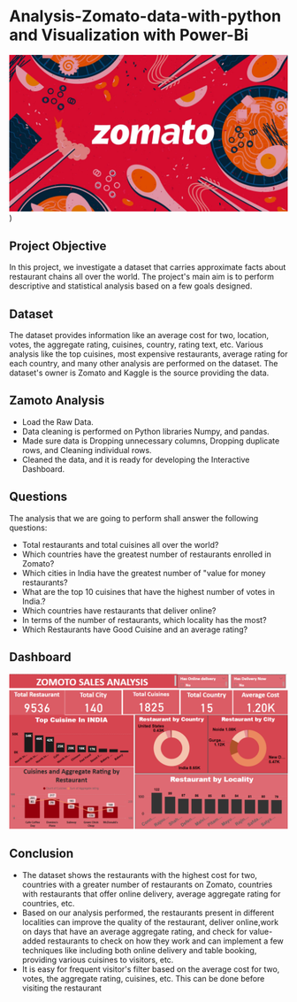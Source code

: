 # Analysis-Zomato-data-with-python and Visualization with Power-Bi
![Zomato Photo.jpg](https://github.com/akshitj663/Zomato_Dashboard/blob/bf74bc31d9df5c7b4496dbd5551472e595c0e0c8/Zomato%20Photo.jpg))

## Project Objective
In this project, we investigate a dataset that carries approximate facts about restaurant chains all over the world. The project's main aim is to perform descriptive and statistical analysis based on a few goals designed.

## Dataset
The dataset provides information like an average cost for two, location, votes, the aggregate rating, cuisines, country, rating text, etc. Various analysis like the top cuisines, most expensive restaurants, average rating for each country, and many other analysis are performed on the dataset.
The dataset's owner is Zomato and Kaggle is the source providing the data.


## Zamoto Analysis
* Load the Raw Data.
* Data cleaning is performed on Python libraries Numpy, and pandas.
* Made sure data is Dropping unnecessary columns, Dropping duplicate rows, and Cleaning individual rows.
* Cleaned the data, and it is ready for developing the Interactive Dashboard.

## Questions
The analysis that we are going to perform shall answer the following questions:

* Total restaurants and total cuisines all over the world?
* Which countries have the greatest number of restaurants enrolled in Zomato?
* Which cities in India have the greatest number of "value for money restaurants?
* What are the top 10 cuisines that have the highest number of votes in India.?
* Which countries have restaurants that deliver online?
* In terms of the number of restaurants, which locality has the most?
* Which Restaurants have Good Cuisine and an average rating?

## Dashboard
<img width="1800" alt="Dashboard snapshort" src="https://github.com/akshitj663/Zomato_Dashboard/blob/549b9e8988e113c0d64d0071f81c73e6fe2a4a0e/dashboard.png">


## Conclusion
* The dataset shows the restaurants with the highest cost for two, countries with a greater number of restaurants on Zomato, countries with 
  restaurants that offer online delivery, average aggregate rating for countries, etc.
* Based on our analysis performed, the restaurants present in different localities can improve the quality of the restaurant, deliver online,work on days that have an average aggregate rating, 
  and check for value-added restaurants to check on how they work and can implement a few techniques like including both online delivery and table booking, providing various cuisines to 
  visitors, etc.
* It is easy for frequent visitor's filter based on the average cost for two, votes, the aggregate rating, cuisines, etc. This can be done before 
  visiting the restaurant
